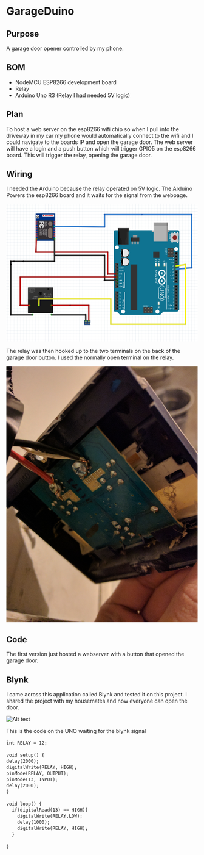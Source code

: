 # GarageDuino

## Purpose
  A garage door opener controlled by my phone.

## BOM
  - NodeMCU ESP8266 development board
  - Relay
  - Arduino Uno R3 (Relay I had needed 5V logic)

## Plan
  To host a web server on the esp8266 wifi chip so when I pull into the driveway
  in my car my phone would automatically connect to the wifi and I could navigate
  to the boards IP and open the garage door. The web server will have a login and
  a push button which will trigger GPIO5 on the esp8266 board. This will trigger
  the relay, opening the garage door.

## Wiring
  I needed the Arduino because the relay operated on 5V logic. The Arduino Powers
  the esp8266 board and it waits for the signal from the webpage.


![Alt text](/pictures/fritzing.png?raw=true "Wiring Diagram")

The relay was then hooked up to the two terminals on the back of the garage door
button. I used the normally open terminal on the relay.

![Alt text](/pictures/garagebutton.jpg?raw=true "Wiring Diagram")

## Code

  The first version just hosted a webserver with a button that opened the garage door.

## Blynk

  I came across this application called Blynk and tested it on this project.
  I shared the project with my housemates and now everyone can open the door.

  ![Alt text](/pictures/blynkss?raw=true "Wiring Diagram")

  This is the code on the UNO waiting for the blynk signal

  ```
  int RELAY = 12;

void setup() {
delay(2000);
digitalWrite(RELAY, HIGH);
pinMode(RELAY, OUTPUT);
pinMode(13, INPUT);
delay(2000);
}

void loop() {
    if(digitalRead(13) == HIGH){
      digitalWrite(RELAY,LOW);
      delay(1000);
      digitalWrite(RELAY, HIGH);
    }

}
  ```
